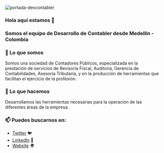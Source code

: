 ![portada-devcontabler](https://user-images.githubusercontent.com/79260707/110506245-e9418100-80cc-11eb-9d31-2da78661959e.png)




### Hola aquí estamos 👋
### Somos el equipo de Desarrollo de Contabler desde Medellín - Colombia

### 🔨 Lo que somos
Somos una sociedad de Contadores Públicos, especializada en la prestación de servicios de Revisoría Fiscal, Auditoría, Gerencia de Contabilidades, Asesoría Tributaria, y en la producción de herramientas que facilitan el ejercicio de la profesión.

### 🔨 Lo que hacemos
Desarrollamos las herramientas necesarias para la operación de las diferentes áreas de la empresa.

### 📫 Puedes buscarnos en:
- [Twitter](https://twitter.com/contabler) 🐦
- [LinkedIn](https://linkedin.com/in/contabler) 💼
- [Website](https://contabler.com.co) 🌍

<!--
**devcontabler/devcontabler** is a ✨ _special_ ✨ repository because its `README.md` (this file) appears on your GitHub profile.

Here are some ideas to get you started:

- 🔭 I’m currently working on ...
- 🌱 I’m currently learning ...
- 👯 I’m looking to collaborate on ...
- 🤔 I’m looking for help with ...
- 💬 Ask me about ...
- 📫 How to reach me: ...
- 😄 Pronouns: ...
- ⚡ Fun fact: ...
-->

